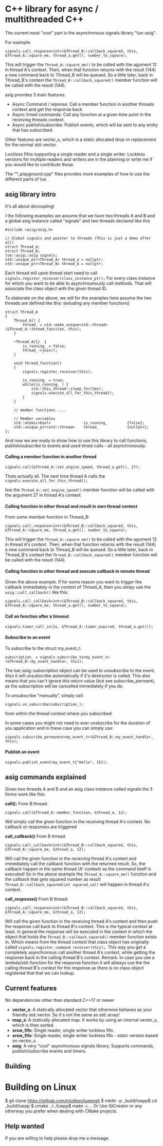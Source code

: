 C++ library for async / multithreaded C++
==========================================
The current most "cool" part is the asynchronous signals library "lue::asig".

For example:

```signals.call_response<int>(&Thread_B::callback_squared, this, &Thread_A::square_me, thread_a.get(), number_to_square); ```

This will trigger the `Thread_A::square_me()` to be called with the agument 12 in thread A's context. 
Then, when that function returns with the result (144) a new command back to Thread_B will be queued. 
So a little later, back in Thread_B's context the `Thread_B::callback_squared()` member function will be 
called with the result (144).



asig provides 3 main features:
 - Async Command / reponse: Call a member function in another threads context and get the response back 
 - Async timed commands: Call any function at a given time point in the receiving threads context.
 - Async publish/subscribe: Publish events, which will be sent to any entity that has subscribed.  


Other features are vector_s, which is a static allocated drop-in replacement 
for the normal std::vector. 

Lockless fifos supporting a single reader and a single writer. Lockless versions 
for multiple readers and writers are in the planning or write me if you would like to 
contribute those.

The "*_playground.cpp" files provides more examples of how to use the different parts of lue.

asig library intro
------------------
It's all about decoupling!

I the following examples we assume that we have two threads 
A and B and a global asig instance called "signals" and two threads
declared like this 
```
#include <asig/asig.h>

// Global signals and pointer to threads (This is just a demo after all)
struct Thread_A;
struct Thread_B;
lue::asig::asig signals;
std::unique_ptr<Thread_A> thread_a = nullptr;
std::unique_ptr<Thread_B> thread_b = nullptr;
```

Each thread will upon thread start need to call 
	`signals.register_receiver(class_instance_ptr);`
For every class instance for which you want to be able to asynchrounously call methods.
That will associate the class object with the given thread ID.

To elaborate on the above, we will for the examples here assume 
the two threads are defined like this:
(exluding any member functions)
```
struct Thread_A
{
	Thread_A() {
		thread_ = std::make_unique<std::thread>(&Thread_A::thread_function, this);
	}

	~Thread_A(½)  {
		is_running_ = false;
		thread_->join();
	}

	void thread_function()
	{
		signals.register_receiver(this);

		is_running_ = true;
		while(is_running_ ) {
			std::this_thread::sleep_for(1ms); 
			signals.execute_all_for_this_thread();
		}
	}

	// member functions ....

	// Member variables
	std::atomic<bool>               is_running_         {false};
	std::unique_ptr<std::thread>    thread_             {nullptr};
};
```

And now we are ready to show how to use this library to call functions, 
publish/subscribe to events and used timed calls - all asynchronously.
	

#### Calling a member function in another thread
``` signals.call(&Thread_A::set_engine_speed, thread_a.get(), 27); ```

Thats actually all. The next time thread A calls the 
```signals.execute_all_for_this_thread();```

line the `Thread_A::set_engine_speed()` member function will be called with the argument 27 in 
thread A's context.

#### Calling function in other thread and result in own thread context
From some member function in Thread_B:

```signals.call_response<int>(&Thread_B::callback_squared, this, &Thread_A::square_me, thread_a.get(), number_to_square); ```

This will trigger the `Thread_A::square_me()` to be called with the agument 12 in thread A's context. 
Then, when that function returns with the result (144) a new command back to Thread_B will be queued. 
So a little later, back in Thread_B's context the `Thread_B::callback_squared()` member function will be 
called with the result (144).

#### Calling function in other thread and execute callback in remote thread
Given the above example. If for some reason you want to trigger the callback 
immediately in the context of Thread_A, then you simpy use the `asig::call_callback()`
like this:

```signals.call_callback<int>(&Thread_B::callback_squared, this, &Thread_A::square_me, thread_a.get(), number_to_square); ```


#### Call an function after a timeout

```signals.timer_call_in(2s, &Thread_A::timer_expired, thread_a.get());```


#### Subscribe to an event
To subscribe to the struct my_event_t:

```subscription_ = signals.subscribe_to<my_event_t>(&Thread_B::my_event_handler, this);```

The lue::asig::subscription object can be used to unsubscribe to the event. Also it 
will unsubscribe automatically if it's destructor is called. 
This also means that you can't ignore this return value (but see subscribe_permant), 
as the subscription will be cancelled immediately if you do.

To unsubscribe "manually", simply call:

```signals.un_subscribe(subscription_);``` 

from within the thread context where you subscribed.

In some cases you might not need to ever unsbscribe for the duration of 
you application and in these case you can simply use:


```signals.subscribe_permanent<my_event_t>(&Thread_B::my_event_handler, this);```


#### Publish an event

```signals.publish_event(my_event_t{"Hello", 15});```






asig commands explained
-----------------------
Given two threads A and B and an asig class instance called signals
the 3 forms work like this:

**call():** 
From B thread:

```signals.call(&Thread_A::member_function, &thread_a, 12);```

Will simply call the given function in the receiving thread A's context.
No callback or responses are triggered

**call_callback()**
From B thread:

```signals.call_callback<int>(&Thread_B::callback_squared, this, &Thread_A::square_me, &thread_a, 12);```

Will call the given function in the receiving thread A's context
and immediately call the callback function with the returned result.
So, the callback happen in the same thread (A' context) as the command itself is executed!
So in the above example the `Thread_A::square_me()` function and the callback that gets
squared number as result `Thread_B::callback_squared(int squared_val)` will happen
in thread A's context.

**call_response()**
From B thread:

```signals.call_response<int>(&Thread_B::callback_squared, this, &Thread_A::square_me, &thread_a, 12);```

Will call the given function in the receiving thread A's context
and then push the response call back to thread B's context. This is the typical context at least.
In general the response will be executed in the context in which the object that holds the
`Thread_B::callback_squared()` member function exists in. Which means from the thread context
that class object has originally called `signals.register_command_receiver(this);`.
This way you get a completely asynchronous call another thread A's context,
while getting the response back in the calling thread B's context.
Remark: In case you use a lambda/std::function for the response function it will
allways use the the calling thread B's context for the response as there is no
class object registered that that we can lookup.


Current features
----------------
No dependencies other than standard C++17 or newer

- **vector_s**: A statically allocated vector that otherwise behaves as your friendly std::vector.
  So it's _not_ the same as std::array!
- **map_s**: A statically allocated map. It works by using an internal vector_s, which is then sorted.
- **srsw_fifo**: Single reader, single writer lockless fifo.
- **srsw_fifo**: Single reader, single writer lockless fifo - static version based on vector_s.
- **asig**: A very "cool" asynchronous signals library. Supports commands, publish/subscribe events and timers. 



Building
--------
# Building on Linux
$ git clone https://github.com/mlutken/lueppgit
$ mkdir -p _build/luepp$ cd _build/luepp
$ cmake ../../luepp$ make -j
...
Or Use QtCreator or any otherway you prefer when dealing with CMake projects.


Help wanted
-----------
If you are willing to help please drop me a message.


